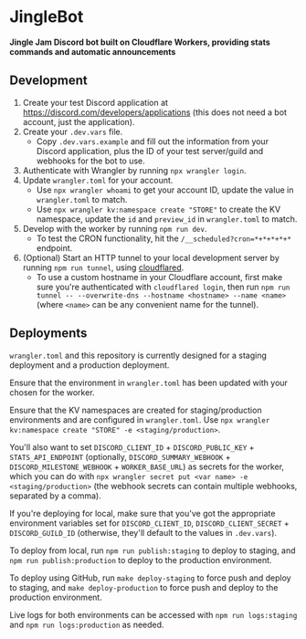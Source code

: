 # JingleBot

**Jingle Jam Discord bot built on Cloudflare Workers, providing stats commands and automatic announcements**

## Development

1. Create your test Discord application at https://discord.com/developers/applications (this does not need a bot account, just the application).
2. Create your `.dev.vars` file.
    - Copy `.dev.vars.example` and fill out the information from your Discord application, plus the ID of your test server/guild and webhooks for the bot to use.
3. Authenticate with Wrangler by running `npx wrangler login`.
4. Update `wrangler.toml` for your account.
    - Use `npx wrangler whoami` to get your account ID, update the value in `wrangler.toml` to match.
    - Use `npx wrangler kv:namespace create "STORE"` to create the KV namespace, update the `id` and `preview_id` in `wrangler.toml` to match.
5. Develop with the worker by running `npm run dev`.
    - To test the CRON functionality, hit the `/__scheduled?cron=*+*+*+*+*` endpoint.
6. (Optional) Start an HTTP tunnel to your local development server by running `npm run tunnel`, using [cloudflared](https://developers.cloudflare.com/cloudflare-one/connections/connect-apps/run-tunnel/trycloudflare).
    - To use a custom hostname in your Cloudflare account, first make sure you're authenticated with `cloudflared login`, then run `npm run tunnel -- --overwrite-dns --hostname <hostname> --name <name>` (where `<name>` can be any convenient name for the tunnel).

## Deployments

`wrangler.toml` and this repository is currently designed for a staging deployment and a production deployment.

Ensure that the environment in `wrangler.toml` has been updated with your chosen for the worker.

Ensure that the KV namespaces are created for staging/production environments and are configured in `wrangler.toml`. Use `npx wrangler kv:namespace create "STORE" -e <staging/production>`.

You'll also want to set `DISCORD_CLIENT_ID` + `DISCORD_PUBLIC_KEY` + `STATS_API_ENDPOINT` (optionally, `DISCORD_SUMMARY_WEBHOOK` + `DISCORD_MILESTONE_WEBHOOK` + `WORKER_BASE_URL`) as secrets for the worker, which you can do with `npx wrangler secret put <var name> -e <staging/production>` (the webhook secrets can contain multiple webhooks, separated by a comma).

If you're deploying for local, make sure that you've got the appropriate environment variables set for `DISCORD_CLIENT_ID`, `DISCORD_CLIENT_SECRET` + `DISCORD_GUILD_ID` (otherwise, they'll default to the values in `.dev.vars`).

To deploy from local, run `npm run publish:staging` to deploy to staging, and `npm run publish:production` to deploy to the production environment.

To deploy using GitHub, run `make deploy-staging` to force push and deploy to staging, and `make deploy-production` to force push and deploy to the production environment.

Live logs for both environments can be accessed with `npm run logs:staging` and `npm run logs:production` as needed.
